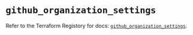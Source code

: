 # `github_organization_settings`

Refer to the Terraform Registory for docs: [`github_organization_settings`](https://registry.terraform.io/providers/integrations/github/5.42.0/docs/resources/organization_settings).

